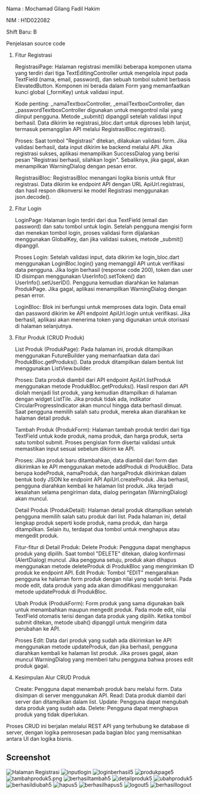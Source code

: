 Nama : Mochamad Gilang Fadil Hakim

NIM : H1D022082

Shift Baru: B

Penjelasan source code 

1. Fitur Registrasi

    RegistrasiPage: Halaman registrasi memiliki beberapa komponen utama yang terdiri dari tiga TextEditingController untuk mengelola input pada TextField (nama, email, password), dan sebuah tombol submit berbasis ElevatedButton. Komponen ini berada dalam Form yang memanfaatkan kunci global (_formKey) untuk validasi input.

    Kode penting:
        _namaTextboxController, _emailTextboxController, dan _passwordTextboxController digunakan untuk mengontrol nilai yang diinput pengguna.
        Metode _submit() dipanggil setelah validasi input berhasil. Data dikirim ke registrasi_bloc.dart untuk diproses lebih lanjut, termasuk pemanggilan API melalui RegistrasiBloc.registrasi().

    Proses:
        Saat tombol "Registrasi" ditekan, dilakukan validasi form. Jika validasi berhasil, data input dikirim ke backend melalui API.
        Jika registrasi sukses, aplikasi menampilkan SuccessDialog yang berisi pesan "Registrasi berhasil, silahkan login". Sebaliknya, jika gagal, akan menampilkan WarningDialog dengan pesan error.

    RegistrasiBloc: RegistrasiBloc menangani logika bisnis untuk fitur registrasi. Data dikirim ke endpoint API dengan URL ApiUrl.registrasi, dan hasil respon dikonversi ke model Registrasi menggunakan json.decode().

2. Fitur Login

    LoginPage: Halaman login terdiri dari dua TextField (email dan password) dan satu tombol untuk login. Setelah pengguna mengisi form dan menekan tombol login, proses validasi form dijalankan menggunakan GlobalKey<FormState>, dan jika validasi sukses, metode _submit() dipanggil.

    Proses Login:
        Setelah validasi input, data dikirim ke login_bloc.dart menggunakan LoginBloc.login() yang memanggil API untuk verifikasi data pengguna.
        Jika login berhasil (response code 200), token dan user ID disimpan menggunakan UserInfo().setToken() dan UserInfo().setUserID(). Pengguna kemudian diarahkan ke halaman ProdukPage.
        Jika gagal, aplikasi menampilkan WarningDialog dengan pesan error.

    LoginBloc: Blok ini berfungsi untuk memproses data login. Data email dan password dikirim ke API endpoint ApiUrl.login untuk verifikasi. Jika berhasil, aplikasi akan menerima token yang digunakan untuk otorisasi di halaman selanjutnya.

3. Fitur Produk (CRUD Produk)

    List Produk (ProdukPage): Pada halaman ini, produk ditampilkan menggunakan FutureBuilder yang memanfaatkan data dari ProdukBloc.getProduks(). Data produk ditampilkan dalam bentuk list menggunakan ListView.builder.

    Proses:
        Data produk diambil dari API endpoint ApiUrl.listProduk menggunakan metode ProdukBloc.getProduks(). Hasil respon dari API diolah menjadi list produk, yang kemudian ditampilkan di halaman dengan widget ListTile.
        Jika produk tidak ada, indikator CircularProgressIndicator akan muncul hingga data berhasil dimuat.
        Saat pengguna memilih salah satu produk, mereka akan diarahkan ke halaman detail produk.

    Tambah Produk (ProdukForm): Halaman tambah produk terdiri dari tiga TextField untuk kode produk, nama produk, dan harga produk, serta satu tombol submit. Proses pengisian form disertai validasi untuk memastikan input sesuai sebelum dikirim ke API.

    Proses:
        Jika produk baru ditambahkan, data diambil dari form dan dikirimkan ke API menggunakan metode addProduk di ProdukBloc.
        Data berupa kodeProduk, namaProduk, dan hargaProduk dikirimkan dalam bentuk body JSON ke endpoint API ApiUrl.createProduk. Jika berhasil, pengguna diarahkan kembali ke halaman list produk.
        Jika terjadi kesalahan selama pengiriman data, dialog peringatan (WarningDialog) akan muncul.

    Detail Produk (ProdukDetail): Halaman detail produk ditampilkan setelah pengguna memilih salah satu produk dari list. Pada halaman ini, detail lengkap produk seperti kode produk, nama produk, dan harga ditampilkan. Selain itu, terdapat dua tombol untuk menghapus atau mengedit produk.

    Fitur-fitur di Detail Produk:
        Delete Produk: Pengguna dapat menghapus produk yang dipilih. Saat tombol "DELETE" ditekan, dialog konfirmasi (AlertDialog) muncul. Jika pengguna setuju, produk akan dihapus menggunakan metode deleteProduk di ProdukBloc yang mengirimkan ID produk ke endpoint API.
        Edit Produk: Tombol "EDIT" mengarahkan pengguna ke halaman form produk dengan nilai yang sudah terisi. Pada mode edit, data produk yang ada akan dimodifikasi menggunakan metode updateProduk di ProdukBloc.

    Ubah Produk (ProdukForm): Form produk yang sama digunakan baik untuk menambahkan maupun mengedit produk. Pada mode edit, nilai TextField otomatis terisi dengan data produk yang dipilih. Ketika tombol submit ditekan, metode ubah() dipanggil untuk mengirim data perubahan ke API.

    Proses Edit:
        Data dari produk yang sudah ada dikirimkan ke API menggunakan metode updateProduk, dan jika berhasil, pengguna diarahkan kembali ke halaman list produk.
        Jika proses gagal, akan muncul WarningDialog yang memberi tahu pengguna bahwa proses edit produk gagal.

4. Kesimpulan Alur CRUD Produk

    Create: Pengguna dapat menambah produk baru melalui form. Data disimpan di server menggunakan API.
    Read: Data produk diambil dari server dan ditampilkan dalam list.
    Update: Pengguna dapat mengubah data produk yang sudah ada.
    Delete: Pengguna dapat menghapus produk yang tidak diperlukan.

Proses CRUD ini berjalan melalui REST API yang terhubung ke database di server, dengan logika pemrosesan pada bagian bloc yang memisahkan antara UI dan logika bisnis.

## Screenshot
![Halaman Registrasi](registrasi5.png)
![inputlogin](inputlogin5.png)
![loginberhasil5](loginberhasil5.png)
![produkpage5](produkpage5.png)
![tambahproduk5.png](tambahproduk5.png)
![berhasiltambah5](berhasiltambah5.png)
![detailproduk5](detailproduk5.png)
![ubahproduk5](ubahproduk5.png)
![berhasildiubah5](berhasildiubah5.png)
![hapus5](hapus5.png)
![berhasilhapus5](berhasilhapus5.png)
![logout5](logout5.png)
![berhasillogout](berhasillogout.png)
